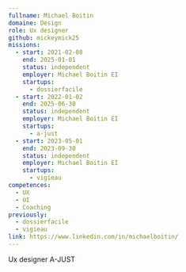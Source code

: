 ```yaml
---
fullname: Michael Boitin
domaine: Design
role: Ux designer
github: mickeymick25
missions:
  - start: 2021-02-08
    end: 2025-01-01
    status: independent
    employer: Michael Boitin EI
    startups:
      - dossierfacile
  - start: 2022-01-02
    end: 2025-06-30
    status: independent
    employer: Michael Boitin EI
    startups:
      - a-just
  - start: 2023-05-01
    end: 2023-09-30
    status: independent
    employer: Michael Boitin EI
    startups:
      - vigieau
competences:
  - UX
  - UI
  - Coaching
previously:
  - dossierfacile
  - vigieau
link: https://www.linkedin.com/in/michaelboitin/
---
```

Ux designer A-JUST
